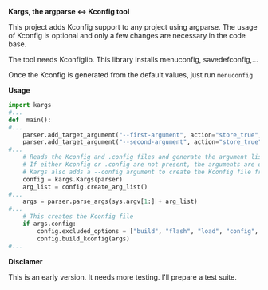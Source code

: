 **Kargs, the argparse <-> Kconfig tool**

This project adds Kconfig support to any project using argparse.
The usage of Kconfig is optional and only a few changes are necessary in the code base.

The tool needs Kconfiglib. This library installs menuconfig, savedefconfig,...

Once the Kconfig is generated from the default values, just run `menuconfig`

**Usage**


```python
import kargs
#...
def  main():
#...
    parser.add_target_argument("--first-argument", action="store_true", help="Test 1")
    parser.add_target_argument("--second-argument", action="store_true", help="Test 2")
#...
    # Reads the Kconfig and .config files and generate the argument list.
    # If either Kconfig or .config are not present, the arguments are only the ones from the command line.
    # Kargs also adds a --config argument to create the Kconfig file from the arguments default values.
    config = kargs.Kargs(parser)
    arg_list = config.create_arg_list()
#...
    args = parser.parse_args(sys.argv[1:] + arg_list)
#...
    # This creates the Kconfig file
    if args.config:
        config.excluded_options = ["build", "flash", "load", "config", "help"]
        config.build_kconfig(args)
#...
```

**Disclamer**

This is an early version. It needs more testing.
I'll prepare a test suite.
